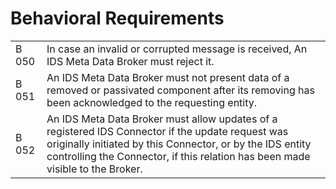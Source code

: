 # Behavioral Requirements
| | |
| --- | --- |
| B 050 | In case an invalid or corrupted message is received, An IDS Meta Data Broker must reject it. |
| B 051 | An IDS Meta Data Broker must not present data of a removed or passivated component after its removing has been acknowledged to the requesting entity. |
| B 052 | An IDS Meta Data Broker must allow updates of a registered IDS Connector if the update request was originally initiated by this Connector, or by the IDS entity controlling the Connector, if this relation has been made visible to the Broker. |
